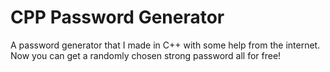 # CPP Password Generator
A password generator that I made in C++ with some help from the internet. Now you can get a randomly chosen strong password all for free!

